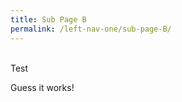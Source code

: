 ```yaml
---
title: Sub Page B
permalink: /left-nav-one/sub-page-B/
---
```

<div><br></div><div>Test</div>

Guess it works!
